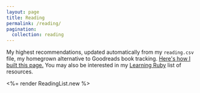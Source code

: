 ```yaml
---
layout: page
title: Reading
permalink: /reading/
pagination:
  collection: reading
---
```


My highest recommendations, updated automatically from my `reading.csv` file, my homegrown alternative to Goodreads book tracking. [Here's how I built this page.](/posts/2021/build-a-blog-with-bridgetown#2-ruby-component-and-plugin) You may also be interested in my [Learning Ruby](https://github.com/fpsvogel/learn-ruby-and-cs) list of resources.

<%= render ReadingList.new %>
